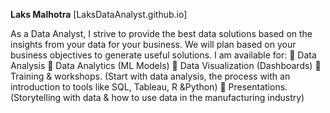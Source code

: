 **Laks Malhotra**
[LaksDataAnalyst.github.io]


As a Data Analyst, I strive to provide the best data solutions based on the insights from your data
for your business. We will plan based on your business objectives to generate useful solutions.
I am available for:
 Data Analysis
 Data Analytics (ML Models)
 Data Visualization (Dashboards)
 Training &amp; workshops. (Start with data analysis, the process with an introduction to tools
like SQL, Tableau, R &amp;Python)
 Presentations. (Storytelling with data &amp; how to use data in the manufacturing industry)

